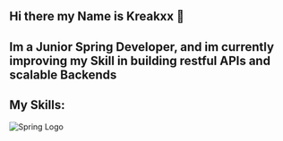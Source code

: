 ## Hi there my Name is Kreakxx 👋

## Im a Junior Spring Developer, and im currently improving my Skill in building restful APIs and scalable Backends 

## My Skills:
![Spring Logo](https://upload.wikimedia.org/wikipedia/commons/4/44/Spring_Framework_Logo_2018.svg)
